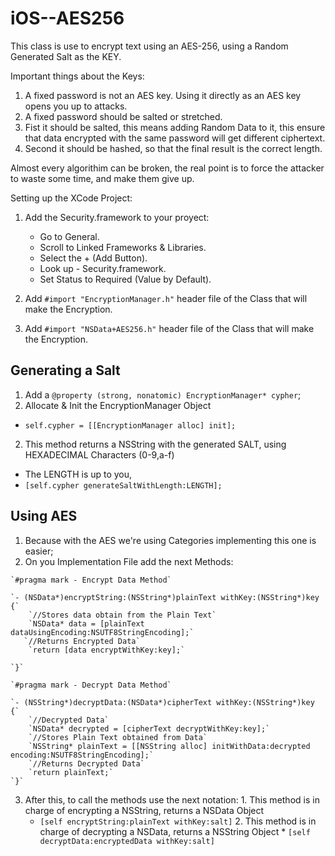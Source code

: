 # iOS--AES256
This class is use to encrypt text using an AES-256, using a Random Generated Salt as the KEY.

Important things about the Keys: 
  1. A fixed password is not an AES key. Using it directly as an AES key opens you up to attacks.  
  2. A fixed password should be salted or stretched.
  3. Fist it should be salted, this means adding Random Data to it, this ensure that data encrypted with the same password will get different ciphertext.
  4. Second it should be hashed, so that the final result is the correct length.

Almost every algorithim can be broken, the real point is to force the attacker to waste some time, and make them give up.

Setting up the XCode Project:

1. Add the Security.framework to your proyect:
    * Go to General.
    * Scroll to Linked Frameworks & Libraries.
    * Select the + (Add Button).
    * Look up - Security.framework.
    * Set Status to Required (Value by Default).

2. Add `#import "EncryptionManager.h"` header file of the Class that will make the Encryption.
3. Add `#import "NSData+AES256.h"` header file of the Class that will make the Encryption.

## Generating a Salt

1. Add a `@property (strong, nonatomic) EncryptionManager* cypher`;
2. Allocate & Init the EncryptionManager Object
  * `self.cypher = [[EncryptionManager alloc] init];`
2. This method returns a NSString with the generated SALT, using HEXADECIMAL Characters (0-9,a-f)
  * The LENGTH is up to you,
  * `[self.cypher generateSaltWithLength:LENGTH];`

## Using AES
  
  1. Because with the AES we're using Categories implementing this one is easier;
  2. On you Implementation File add the next Methods:
    
    `#pragma mark - Encrypt Data Method`
    
    `- (NSData*)encryptString:(NSString*)plainText withKey:(NSString*)key {`
        `//Stores data obtain from the Plain Text`
        `NSData* data = [plainText dataUsingEncoding:NSUTF8StringEncoding];`
       `//Returns Encrypted Data`
        `return [data encryptWithKey:key];`
        
    `}`
    
    `#pragma mark - Decrypt Data Method`
    
    `- (NSString*)decryptData:(NSData*)cipherText withKey:(NSString*)key {`
        `//Decrypted Data`
        `NSData* decrypted = [cipherText decryptWithKey:key];`
        `//Stores Plain Text obtained from Data`
        `NSString* plainText = [[NSString alloc] initWithData:decrypted encoding:NSUTF8StringEncoding];`
        `//Returns Decrypted Data`
        `return plainText;`
    `}`
  3. After this, to call the methods use the next notation:
    1. This method is in charge of encrypting a NSString, returns a NSData Object
      * `[self encryptString:plainText withKey:salt]`
    2. This method is in charge of decrypting a NSData, returns a NSString Object
    * `[self decryptData:encryptedData withKey:salt]`


